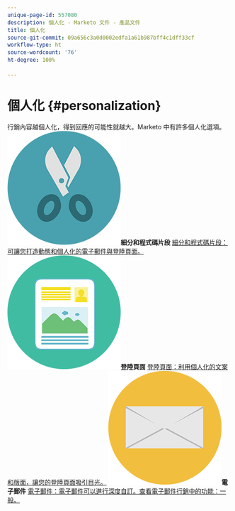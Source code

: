 ```yaml
---
unique-page-id: 557080
description: 個人化 - Marketo 文件 - 產品文件
title: 個人化
source-git-commit: 09a656c3a0d0002edfa1a61b987bff4c1dff33cf
workflow-type: ht
source-wordcount: '76'
ht-degree: 100%

---
```



# 個人化 {#personalization}

行銷內容越個人化，得到回應的可能性就越大。Marketo 中有許多個人化選項。
**![細分和程式碼片段](assets/graphic-design-tools-18.png)細分和程式碼片段** [細分和程式碼片段：可讓您打造動態和個人化的電子郵件與登陸頁面。](https://docs.marketo.com/display/DOCS/Segmentation+and+Snippets)     **![登陸頁面](assets/office-artboard-80.png)登陸頁面** [登陸頁面：利用個人化的文案和版面，讓您的登陸頁面吸引目光。](https://docs.marketo.com/display/DOCS/Personalizing+Landing+Pages)     **![電子郵件](assets/office-27-1.png)電子郵件** [電子郵件：電子郵件可以進行深度自訂。查看電子郵件行銷中的功能：一般。](https://docs.marketo.com/display/DOCS/General)
